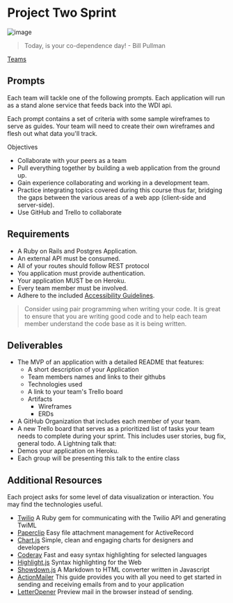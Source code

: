 # Project Two Sprint

![image](http://thetrendguys.com/wp-content/uploads/2013/06/Bill-Pullman-Independence-Day.jpg)
> Today, is your co-dependence day! - Bill Pullman

[Teams](teams.md)

## Prompts

Each team will tackle one of the following prompts.  Each application will run as a stand alone service that feeds back into the WDI api. 

Each prompt contains a set of criteria with some sample wireframes to serve as guides.  Your team will need to create their own wireframes and flesh out what data you'll track.

Objectives

- Collaborate with your peers as a team
- Pull everything together by building a web application from the ground up.
- Gain experience collaborating and working in a development team.
- Practice integrating topics covered during this course thus far, bridging the gaps between the various areas of a web app (client-side and server-side).
- Use GitHub and Trello to collaborate

## Requirements

- A Ruby on Rails and Postgres Application.
- An external API must be consumed.
- All of your routes should follow REST protocol
- You application must provide authentication.
- Your application MUST be on Heroku.
- Every team member must be involved.
- Adhere to the included [Accessibility Guidelines](accessibilty_guidelines.md).

> Consider using pair programming when writing your code. It is great to ensure
> that you are writing good code and to help each team member understand the
> code base as it is being written.

## Deliverables 

- The MVP of an application with a detailed README that features:
    - A short description of your Application
    - Team members names and links to their githubs
    - Technologies used
    - A link to your team's Trello board
    - Artifacts
        - Wireframes
        - ERDs
- A GitHub Organization that includes each member of your team.
- A new Trello board that serves as a prioritized list of tasks your team needs to complete during your sprint. This includes user stories, bug fix, general todo.
A Lightning talk that:
- Demos your application on Heroku.
- Each group will be presenting this talk to the entire class

## Additional Resources

Each project asks for some level of data visualization or interaction. You may find the technologies useful.

- [Twilio](https://github.com/twilio/twilio-ruby) A Ruby gem for communicating with the Twilio API and generating TwiML
- [Paperclip](https://github.com/thoughtbot/paperclip) Easy file attachment management for ActiveRecord 
- [Chart.js](http://www.chartjs.org/) Simple, clean and engaging charts for designers and developers
- [Coderay](https://github.com/rubychan/coderay) Fast and easy syntax highlighting for selected languages
- [Highlight.js](https://highlightjs.org/) Syntax highlighting for the Web
- [Showdown.js](https://github.com/showdownjs/showdown) A Markdown to HTML converter written in Javascript
- [ActionMailer](http://guides.rubyonrails.org/action_mailer_basics.html) This guide provides you with all you need to get started in sending and receiving emails from and to your application
- [LetterOpener](https://github.com/ryanb/letter_opener) Preview mail in the browser instead of sending.
